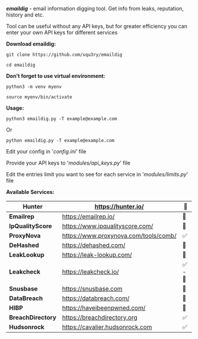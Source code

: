 
***emaildig*** - email information digging tool. Get info from leaks, reputation, history and etc.

Tool can be useful without any API keys, but for greater efficiency you can enter your own API keys for different services

**Download emaildig:**

```
git clone https://github.com/xqu3ry/emaildig
```

```
cd emaildig
```

**Don't forget to use virtual environment:**

```
python3 -m venv myenv
```
```
source myenv/bin/activate
```
**Usage:**

```
python3 emaildig.py -T example@example.com
```

Or

```
python emaildig.py -T example@example.com
```

Edit your config in '*config.ini*' file

Provide your API keys to '*modules/api_keys.py*' file

Edit the entries limit you want to see for each service in '*modules/limits.py*' file

**Available  Services:**


| Hunter              | https://hunter.io/                    | 🔑     |
| ------------------- | ------------------------------------- | ------ |
| **Emailrep**        | https://emailrep.io/                  | 🔑     |
| **IpQualityScore**  | https://www.ipqualityscore.com/       | 🔑     |
| **ProxyNova**       | https://www.proxynova.com/tools/comb/ | ✅     |
| **DeHashed**        | https://dehashed.com/                 | 🔑     |
| **LeakLookup**      | https://leak-lookup.com/              | 🔑     |
| **Leakcheck**       | https://leakcheck.io/                 | ✅ - 🔑 |
| **Snusbase**        | https://snusbase.com                  | 🔑     |
| **DataBreach**      | https://databreach.com/               | 🔑     |
| **HIBP**            | https://haveibeenpwned.com/           | 🔑     |
| **BreachDirectory** | https://breachdirectory.org           | ✅     |
| **Hudsonrock**      | https://cavalier.hudsonrock.com       | ✅     |

